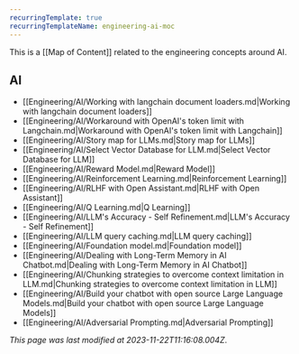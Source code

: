 ```yaml
---
recurringTemplate: true
recurringTemplateName: engineering-ai-moc
---
```


This is a [[Map of Content]] related to the engineering concepts around AI.

## AI

- [[Engineering/AI/Working with langchain document loaders.md|Working with langchain document loaders]]
- [[Engineering/AI/Workaround with OpenAI's token limit with Langchain.md|Workaround with OpenAI's token limit with Langchain]]
- [[Engineering/AI/Story map for LLMs.md|Story map for LLMs]]
- [[Engineering/AI/Select Vector Database for LLM.md|Select Vector Database for LLM]]
- [[Engineering/AI/Reward Model.md|Reward Model]]
- [[Engineering/AI/Reinforcement Learning.md|Reinforcement Learning]]
- [[Engineering/AI/RLHF with Open Assistant.md|RLHF with Open Assistant]]
- [[Engineering/AI/Q Learning.md|Q Learning]]
- [[Engineering/AI/LLM's Accuracy - Self Refinement.md|LLM's Accuracy - Self Refinement]]
- [[Engineering/AI/LLM query caching.md|LLM query caching]]
- [[Engineering/AI/Foundation model.md|Foundation model]]
- [[Engineering/AI/Dealing with Long-Term Memory in AI Chatbot.md|Dealing with Long-Term Memory in AI Chatbot]]
- [[Engineering/AI/Chunking strategies to overcome context limitation in LLM.md|Chunking strategies to overcome context limitation in LLM]]
- [[Engineering/AI/Build your chatbot with open source Large Language Models.md|Build your chatbot with open source Large Language Models]]
- [[Engineering/AI/Adversarial Prompting.md|Adversarial Prompting]]


*This page was last modified at 2023-11-22T11:16:08.004Z*.
